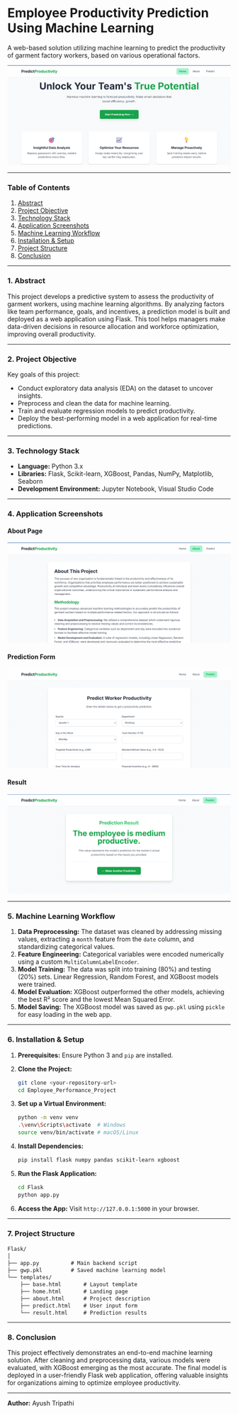 # Employee Productivity Prediction Using Machine Learning

A web-based solution utilizing machine learning to predict the productivity of garment factory workers, based on various operational factors.

![Home Page](https://github.com/ayushtripathi1025/Employee-Performance-Prediction/blob/master/Code%20Screenshots/Screenshot%202025-08-13%20003231.png)

---

### Table of Contents

1. [Abstract](#1-abstract)
2. [Project Objective](#2-project-objective)
3. [Technology Stack](#3-technology-stack)
4. [Application Screenshots](#4-application-screenshots)
5. [Machine Learning Workflow](#5-machine-learning-workflow)
6. [Installation & Setup](#6-installation-and-setup)
7. [Project Structure](#7-project-structure)
8. [Conclusion](#8-conclusion)

---

### 1. Abstract

This project develops a predictive system to assess the productivity of garment workers, using machine learning algorithms. By analyzing factors like team performance, goals, and incentives, a prediction model is built and deployed as a web application using Flask. This tool helps managers make data-driven decisions in resource allocation and workforce optimization, improving overall productivity.

---

### 2. Project Objective

Key goals of this project:

* Conduct exploratory data analysis (EDA) on the dataset to uncover insights.
* Preprocess and clean the data for machine learning.
* Train and evaluate regression models to predict productivity.
* Deploy the best-performing model in a web application for real-time predictions.

---

### 3. Technology Stack

* **Language:** Python 3.x
* **Libraries:** Flask, Scikit-learn, XGBoost, Pandas, NumPy, Matplotlib, Seaborn
* **Development Environment:** Jupyter Notebook, Visual Studio Code

---

### 4. Application Screenshots

#### About Page

![About Page](https://github.com/ayushtripathi1025/Employee-Performance-Prediction/blob/master/Code%20Screenshots/Screenshot%202025-08-13%20003246.png)

#### Prediction Form

![Prediction Form](https://github.com/ayushtripathi1025/Employee-Performance-Prediction/blob/master/Code%20Screenshots/Screenshot%202025-08-13%20005052.png)

#### Result

![Result](https://github.com/ayushtripathi1025/Employee-Performance-Prediction/blob/master/Code%20Screenshots/Screenshot%202025-08-13%20003318.png)

---

### 5. Machine Learning Workflow

1. **Data Preprocessing:** The dataset was cleaned by addressing missing values, extracting a `month` feature from the `date` column, and standardizing categorical values.
2. **Feature Engineering:** Categorical variables were encoded numerically using a custom `MultiColumnLabelEncoder`.
3. **Model Training:** The data was split into training (80%) and testing (20%) sets. Linear Regression, Random Forest, and XGBoost models were trained.
4. **Model Evaluation:** XGBoost outperformed the other models, achieving the best R² score and the lowest Mean Squared Error.
5. **Model Saving:** The XGBoost model was saved as `gwp.pkl` using `pickle` for easy loading in the web app.

---

### 6. Installation & Setup

1. **Prerequisites:** Ensure Python 3 and `pip` are installed.
2. **Clone the Project:**

   ```bash
   git clone <your-repository-url>
   cd Employee_Performance_Project
   ```
3. **Set up a Virtual Environment:**

   ```bash
   python -m venv venv
   .\venv\Scripts\activate  # Windows
   source venv/bin/activate # macOS/Linux
   ```
4. **Install Dependencies:**

   ```bash
   pip install flask numpy pandas scikit-learn xgboost
   ```
5. **Run the Flask Application:**

   ```bash
   cd Flask
   python app.py
   ```
6. **Access the App:** Visit `http://127.0.0.1:5000` in your browser.

---

### 7. Project Structure

```
Flask/
│
├── app.py          # Main backend script
├── gwp.pkl         # Saved machine learning model
└── templates/
    ├── base.html       # Layout template
    ├── home.html       # Landing page
    ├── about.html      # Project description
    ├── predict.html    # User input form
    └── result.html     # Prediction results
```

---

### 8. Conclusion

This project effectively demonstrates an end-to-end machine learning solution. After cleaning and preprocessing data, various models were evaluated, with XGBoost emerging as the most accurate. The final model is deployed in a user-friendly Flask web application, offering valuable insights for organizations aiming to optimize employee productivity.

---

**Author:** Ayush Tripathi
